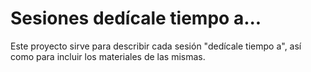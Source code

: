 # Sesiones dedícale tiempo a...

Este proyecto sirve para describir cada sesión "dedícale tiempo a", así como para incluir los materiales de las mismas.
